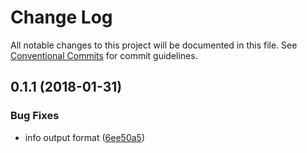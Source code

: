 # Change Log

All notable changes to this project will be documented in this file.
See [Conventional Commits](https://conventionalcommits.org) for commit guidelines.

<a name="0.1.1"></a>
## 0.1.1 (2018-01-31)


### Bug Fixes

* info output format ([6ee50a5](https://github.com/nowa-webpack/nowa2/commit/6ee50a5))
